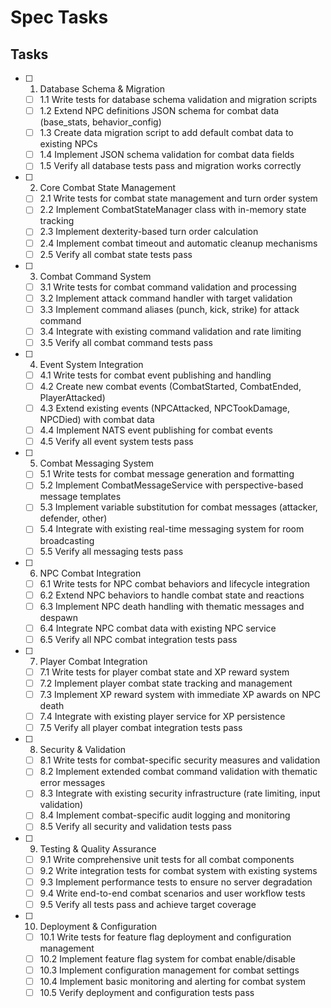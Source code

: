 # Spec Tasks

## Tasks

- [ ] 1. Database Schema & Migration
  - [ ] 1.1 Write tests for database schema validation and migration scripts
  - [ ] 1.2 Extend NPC definitions JSON schema for combat data (base_stats, behavior_config)
  - [ ] 1.3 Create data migration script to add default combat data to existing NPCs
  - [ ] 1.4 Implement JSON schema validation for combat data fields
  - [ ] 1.5 Verify all database tests pass and migration works correctly

- [ ] 2. Core Combat State Management
  - [ ] 2.1 Write tests for combat state management and turn order system
  - [ ] 2.2 Implement CombatStateManager class with in-memory state tracking
  - [ ] 2.3 Implement dexterity-based turn order calculation
  - [ ] 2.4 Implement combat timeout and automatic cleanup mechanisms
  - [ ] 2.5 Verify all combat state tests pass

- [ ] 3. Combat Command System
  - [ ] 3.1 Write tests for combat command validation and processing
  - [ ] 3.2 Implement attack command handler with target validation
  - [ ] 3.3 Implement command aliases (punch, kick, strike) for attack command
  - [ ] 3.4 Integrate with existing command validation and rate limiting
  - [ ] 3.5 Verify all combat command tests pass

- [ ] 4. Event System Integration
  - [ ] 4.1 Write tests for combat event publishing and handling
  - [ ] 4.2 Create new combat events (CombatStarted, CombatEnded, PlayerAttacked)
  - [ ] 4.3 Extend existing events (NPCAttacked, NPCTookDamage, NPCDied) with combat data
  - [ ] 4.4 Implement NATS event publishing for combat events
  - [ ] 4.5 Verify all event system tests pass

- [ ] 5. Combat Messaging System
  - [ ] 5.1 Write tests for combat message generation and formatting
  - [ ] 5.2 Implement CombatMessageService with perspective-based message templates
  - [ ] 5.3 Implement variable substitution for combat messages (attacker, defender, other)
  - [ ] 5.4 Integrate with existing real-time messaging system for room broadcasting
  - [ ] 5.5 Verify all messaging tests pass

- [ ] 6. NPC Combat Integration
  - [ ] 6.1 Write tests for NPC combat behaviors and lifecycle integration
  - [ ] 6.2 Extend NPC behaviors to handle combat state and reactions
  - [ ] 6.3 Implement NPC death handling with thematic messages and despawn
  - [ ] 6.4 Integrate NPC combat data with existing NPC service
  - [ ] 6.5 Verify all NPC combat integration tests pass

- [ ] 7. Player Combat Integration
  - [ ] 7.1 Write tests for player combat state and XP reward system
  - [ ] 7.2 Implement player combat state tracking and management
  - [ ] 7.3 Implement XP reward system with immediate XP awards on NPC death
  - [ ] 7.4 Integrate with existing player service for XP persistence
  - [ ] 7.5 Verify all player combat integration tests pass

- [ ] 8. Security & Validation
  - [ ] 8.1 Write tests for combat-specific security measures and validation
  - [ ] 8.2 Implement extended combat command validation with thematic error messages
  - [ ] 8.3 Integrate with existing security infrastructure (rate limiting, input validation)
  - [ ] 8.4 Implement combat-specific audit logging and monitoring
  - [ ] 8.5 Verify all security and validation tests pass

- [ ] 9. Testing & Quality Assurance
  - [ ] 9.1 Write comprehensive unit tests for all combat components
  - [ ] 9.2 Write integration tests for combat system with existing systems
  - [ ] 9.3 Implement performance tests to ensure no server degradation
  - [ ] 9.4 Write end-to-end combat scenarios and user workflow tests
  - [ ] 9.5 Verify all tests pass and achieve target coverage

- [ ] 10. Deployment & Configuration
  - [ ] 10.1 Write tests for feature flag deployment and configuration management
  - [ ] 10.2 Implement feature flag system for combat enable/disable
  - [ ] 10.3 Implement configuration management for combat settings
  - [ ] 10.4 Implement basic monitoring and alerting for combat system
  - [ ] 10.5 Verify deployment and configuration tests pass
